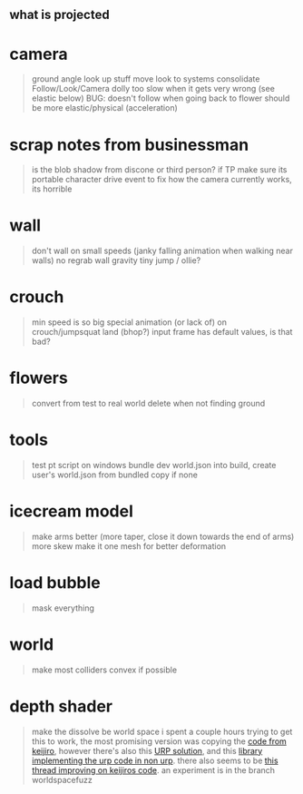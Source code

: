 what is projected
---

# camera
> ground angle look up stuff
> move look to systems
> consolidate Follow/Look/Camera
> dolly too slow when it gets very wrong (see elastic below)
> BUG: doesn't follow when going back to flower
> should be more elastic/physical (acceleration)

# scrap notes from businessman
> is the blob shadow from discone or third person? if TP make sure its portable
> character drive event to fix how the camera currently works, its horrible
>

# wall
> don't wall on small speeds (janky falling animation when walking near walls)
> no regrab wall gravity
> tiny jump / ollie?

# crouch
> min speed is so big
> special animation (or lack of) on crouch/jumpsquat land (bhop?)
> input frame has default values, is that bad?

# flowers
> convert from test to real world
> delete when not finding ground


# tools
> test pt script on windows
> bundle dev world.json into build, create user's world.json from bundled copy if none

# icecream model
> make arms better (more taper, close it down towards the end of arms)
> more skew
> make it one mesh for better deformation

# load bubble
> mask everything

# world
> make most colliders convex if possible

# depth shader
> make the dissolve be world space
  > i spent a couple hours trying to get this to work, the most promising version was copying the [code from keijiro](https://github.com/keijiro/DepthInverseProjection/blob/master/Assets/InverseProjection/Resources/InverseProjection.shader), however there's also this [URP solution](https://docs.unity3d.com/Packages/com.unity.render-pipelines.universal@11.0/manual/writing-shaders-urp-reconstruct-world-position.html), and this [library implementing the urp code in non urp](https://github.com/wave-harmonic/crest/blob/master/crest/Assets/Crest/Crest/Shaders/Helpers/BIRP/Common.hlsl). there also seems to be [this thread improving on keijiros code](https://forum.unity.com/threads/solved-clip-space-to-world-space-in-a-vertex-shader.531492/). an experiment is in the branch worldspacefuzz
